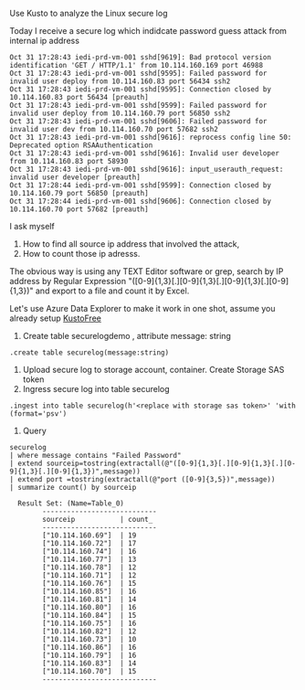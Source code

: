 Use Kusto to analyze the Linux secure log 

Today I receive a secure log which indidcate password guess attack from internal ip address 

```
Oct 31 17:28:43 iedi-prd-vm-001 sshd[9619]: Bad protocol version identification 'GET / HTTP/1.1' from 10.114.160.169 port 46988
Oct 31 17:28:43 iedi-prd-vm-001 sshd[9595]: Failed password for invalid user deploy from 10.114.160.83 port 56434 ssh2
Oct 31 17:28:43 iedi-prd-vm-001 sshd[9595]: Connection closed by 10.114.160.83 port 56434 [preauth]
Oct 31 17:28:43 iedi-prd-vm-001 sshd[9599]: Failed password for invalid user deploy from 10.114.160.79 port 56850 ssh2
Oct 31 17:28:43 iedi-prd-vm-001 sshd[9606]: Failed password for invalid user dev from 10.114.160.70 port 57682 ssh2
Oct 31 17:28:43 iedi-prd-vm-001 sshd[9616]: reprocess config line 50: Deprecated option RSAAuthentication
Oct 31 17:28:43 iedi-prd-vm-001 sshd[9616]: Invalid user developer from 10.114.160.83 port 58930
Oct 31 17:28:43 iedi-prd-vm-001 sshd[9616]: input_userauth_request: invalid user developer [preauth]
Oct 31 17:28:44 iedi-prd-vm-001 sshd[9599]: Connection closed by 10.114.160.79 port 56850 [preauth]
Oct 31 17:28:44 iedi-prd-vm-001 sshd[9606]: Connection closed by 10.114.160.70 port 57682 [preauth]
```

I ask myself 
1. How to find all source ip address that involved the attack, 
2. How to count those ip adresss. 

The obvious way is using any TEXT Editor software or grep, search by IP address by Regular Expression "([0-9]{1,3}[.][0-9]{1,3}[.][0-9]{1,3}[.][0-9]{1,3})" and export to a file and count it by Excel.

Let's use Azure Data Explorer to make it work in one shot, assume you already setup [KustoFree](https://aka.ms/kustofree)

1. Create table securelogdemo , attribute message: string
```
.create table securelog(message:string)
```
1. Upload secure log to storage account, container. Create Storage SAS token
1. Ingress secure log into table securelog 
```
.ingest into table securelog(h'<replace with storage sas token>' 'with (format='psv')
```
1. Query 
```
securelog 
| where message contains "Failed Password"
| extend sourceip=tostring(extractall(@"([0-9]{1,3}[.][0-9]{1,3}[.][0-9]{1,3}[.][0-9]{1,3})",message))
| extend port =tostring(extractall(@"port ([0-9]{3,5})",message))
| summarize count() by sourceip

  Result Set: (Name=Table_0)
        ----------------------------
        sourceip           | count_
        ----------------------------
        ["10.114.160.69"]  | 19
        ["10.114.160.72"]  | 17
        ["10.114.160.74"]  | 16
        ["10.114.160.77"]  | 13
        ["10.114.160.78"]  | 12
        ["10.114.160.71"]  | 12
        ["10.114.160.76"]  | 15
        ["10.114.160.85"]  | 16
        ["10.114.160.81"]  | 14
        ["10.114.160.80"]  | 16
        ["10.114.160.84"]  | 15
        ["10.114.160.75"]  | 16
        ["10.114.160.82"]  | 12
        ["10.114.160.73"]  | 10
        ["10.114.160.86"]  | 16
        ["10.114.160.79"]  | 16
        ["10.114.160.83"]  | 14
        ["10.114.160.70"]  | 15
        ----------------------------
```




